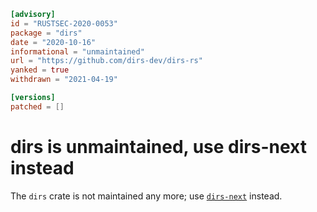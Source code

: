 ```toml
[advisory]
id = "RUSTSEC-2020-0053"
package = "dirs"
date = "2020-10-16"
informational = "unmaintained"
url = "https://github.com/dirs-dev/dirs-rs"
yanked = true
withdrawn = "2021-04-19"

[versions]
patched = []
```

# dirs is unmaintained, use dirs-next instead

The `dirs` crate is not maintained any more;
use [`dirs-next`](https://crates.io/crates/dirs-next) instead.
